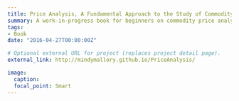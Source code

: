 ```yaml
---
title: Price Analysis, A Fundamental Approach to the Study of Commodity Prices
summary: A work-in-progress book for beginners on commodity price analysis from a fundamental perspective. Target audiences are upper level undergraduate students, or professionals beginning a career related to commodity markets. The objective is to familiarize the reader with the sources of market information and research commonly used by practicing professionals working in the industry.
tags:
- Book
date: "2016-04-27T00:00:00Z"

# Optional external URL for project (replaces project detail page).
external_link: http://mindymallory.github.io/PriceAnalysis/

image:
  caption: 
  focal_point: Smart
---
```


